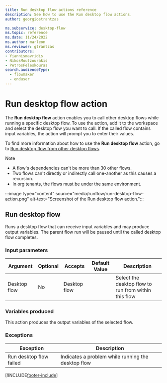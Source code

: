 ```yaml
---
title: Run desktop flow actions reference
description: See how to use the Run desktop flow actions.
author: georgiostrantzas

ms.subservice: desktop-flow
ms.topic: reference
ms.date: 11/24/2022
ms.author: marleon
ms.reviewer: gtrantzas
contributors:
- Yiannismavridis
- NikosMoutzourakis
- PetrosFeleskouras
search.audienceType: 
  - flowmaker
  - enduser
---
```


# Run desktop flow action

The **Run desktop flow** action enables you to call other desktop flows while running a specific desktop flow. To use the action, add it to the workspace and select the desktop flow you want to call. If the called flow contains input variables, the action will prompt you to enter their values.

To find more information about how to use the **Run desktop flow** action, go to [Run desktop flow from other desktop flows](../how-to/run-desktop-flow-action.md).

>[!NOTE]
>
> - A flow's dependencies can't be more than 30 other flows.
> - Two flows can't directly or indirectly call one-another as this causes a recursion.
> - In org tenants, the flows must be under the same environment.

:::image type="content" source="media/runflow/run-desktop-flow-action.png" alt-text="Screenshot of the Run desktop flow action.":::

## <a name="runflow"></a> Run desktop flow

Runs a desktop flow that can receive input variables and may produce output variables. The parent flow run will be paused until the called desktop flow completes.

### Input parameters

|Argument|Optional|Accepts|Default Value|Description|
|-----|-----|-----|-----|-----|
|Desktop flow|No|Desktop flow||Select the desktop flow to run from within this flow|

### Variables produced

This action produces the output variables of the selected flow.

### <a name="runflow_onerror"></a> Exceptions

|Exception|Description|
|-----|-----|
|Run desktop flow failed|Indicates a problem while running the desktop flow|

[!INCLUDE[footer-include](../../includes/footer-banner.md)]

